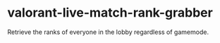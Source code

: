# valorant-live-match-rank-grabber
Retrieve the ranks of everyone in the lobby regardless of gamemode. 
